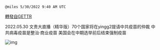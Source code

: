 
`@miles 5/30/2022 9:40 AM UTC`

[轉發自GETTR](https://gettr.com/post/p1bygce8f6a)

2022.05.30  文贵大直播（精华版）70个国家将在yingg2提请中共疫苗的仲裁 中共病毒疫苗是整治·商业疫苗  美国会在中期选举前后结束强制疫苗

![img](https://media.gettr.com/group30/origin/2022/05/30/09/a556033e-1aff-0150-945c-9642966a7f6f/6383d6c383a688bc0ce747d8282e44b3.jpeg)
